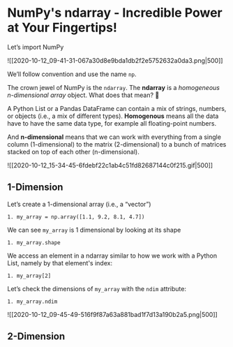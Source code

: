 # NumPy's ndarray - Incredible Power at Your Fingertips!

Let’s import NumPy

![[2020-10-12_09-41-31-067a30d8e9bda1db2f2e5752632a0da3.png|500]]

We’ll follow convention and use the name `np`.

The crown jewel of NumPy is the `ndarray`. The **ndarray** is a _homogeneous n-dimensional array_ object. What does that mean? 🤨

A Python List or a Pandas DataFrame can contain a mix of strings, numbers, or objects (i.e., a mix of different types). **Homogenous** means all the data have to have the same data type, for example all floating-point numbers.

And **n-dimensional** means that we can work with everything from a single column (1-dimensional) to the matrix (2-dimensional) to a bunch of matrices stacked on top of each other (n-dimensional).

![[2020-10-12_15-34-45-6fdebf22c1ab4c51fd82687144c0f215.gif|500]]

## 1-Dimension

Let’s create a 1-dimensional array (i.e., a “vector”)

`1. my_array = np.array([1.1, 9.2, 8.1, 4.7])`

We can see `my_array` is 1 dimensional by looking at its shape

`1. my_array.shape`

We access an element in a ndarray similar to how we work with a Python List, namely by that element's index:

`1. my_array[2]`

Let’s check the dimensions of `my_array` with the `ndim` attribute:

`1. my_array.ndim`

![[2020-10-12_09-45-49-516f9f87a63a881bad1f7d13a190b2a5.png|500]]

## 2-Dimension

